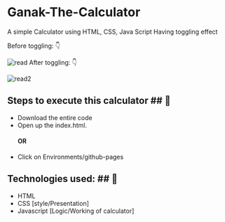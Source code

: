 # Ganak-The-Calculator #
A simple Calculator using HTML, CSS, Java Script 
Having toggling effect

Before toggling: :point_down:

![read](https://user-images.githubusercontent.com/66878821/177096713-01ba6aba-3c73-42cf-9a98-c5648aba92e1.PNG)
After toggling: :point_down:

![read2](https://user-images.githubusercontent.com/66878821/177097096-15e57441-b736-42ab-894e-a81c903d183c.PNG)

## Steps to execute this calculator ## :cookie:
* Download the entire code
* Open up the index.html.
  #### OR ####
* Click on Environments/github-pages
## Technologies used: ## :cookie:
* HTML
* CSS [style/Presentation]
* Javascript [Logic/Working of calculator]

